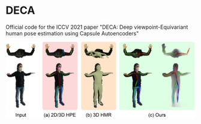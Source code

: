 # DECA
Official code for the ICCV 2021 paper "DECA: Deep viewpoint-Equivariant human pose estimation using Capsule Autoencoders"

![Teaser Image](/img/teaser.png)